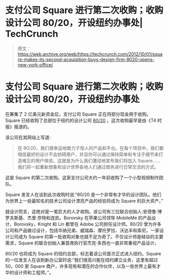 # 支付公司 Square 进行第二次收购；收购设计公司 80/20，开设纽约办事处| TechCrunch

> 原文：<https://web.archive.org/web/https://techcrunch.com/2012/10/01/square-makes-its-second-acquisition-buys-design-firm-8020-opens-new-york-office/>

# 支付公司 Square 进行第二次收购；收购设计公司 80/20，开设纽约办事处

在筹集了 2 亿美元新资金后，支付公司 Square 正在将部分现金用于收购。Square 已经收购了总部位于纽约的设计公司 [80/20](https://web.archive.org/web/20230305083815/http://8020.com/) 。这次收购最早是由《T4 时报》报道的。

该公司在其网站上写道:

> 在 80/20，我们很幸运地致力于惊人的产品和平台。在每个项目中，我们都相信最好的设计不会妨碍用户，并且你可以通过保持简单和专注于细节来打造难忘的用户体验。这就是为什么我们激动地宣布我们将加入 Square……我们将一起重新想象和设计世界各地人们通过商务进行日常交流的方式。

这是 Square 的第二次收购。这家支付公司大约一年前收购了一个小型视频制作团队。

Square 发言人在谈到此次收购时说:“80/20 是一个非常有才华的设计团队。他们为世界上一些最知名的技术公司设计漂亮产品的经验将成为 Square 的巨大资产。”

就设计而言，这绝对是一笔巨大的人才收购。该公司有三位联合创始人:安德鲁·博罗夫斯基、杰里·奈特和连凯。Borovsky 在苹果公司领导 MobileMe 的产品设计，Borovsky，Knight 和 Lin 都曾在 Adobe 公司担任设计师。80/20 曾为许多公司和产品做过设计，包括华纳兄弟、威瑞森、摩托罗拉、沃达丰和索尼。一家设计公司成为 Square 的第一批收购对象也就不足为奇了。不仅设计师是硅谷的主要需求，Square 的联合创始人兼首席执行官杰克·多西也一直非常重视产品设计。

80/20 也将成为 Square 的纽约总部，标志着该公司首次正式进入纽约。Square 的一位发言人在谈到新办公室时说:“我们很高兴能在纽约建立业务，这里有超过 50，000 家 Square 商户，许多现有和潜在的合作伙伴，以及一些世界上最有才华的设计师和工程师。”。